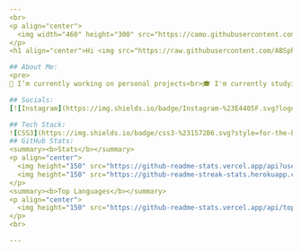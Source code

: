 ```yaml
---
<br>
<p align="center">
  <img width="460" height="300" src="https://camo.githubusercontent.com/992babdffd8c74a1502de375fbdf7e4d54773242/68747470733a2f2f6d656469612e67697068792e636f6d2f6d656469612f53576f536b4e36447854737a71494b4571762f67697068792e676966">
</p>
<h1 align="center">Hi <img src="https://raw.githubusercontent.com/ABSphreak/ABSphreak/master/gifs/Hi.gif" width="30px">, I'm Daffa!</h1>

## About Me:
<pre>
🔭 I’m currently working on personal projects<br>🎓 I'm currently studying Computer Science at the University of Indonesia<br>🌱 I’m currently learning Express.js and honing my skills in Web Development<br>💬 Feel free to ask me about anything through daffamfzn@gmail.com!</pre>

## Socials:
[![Instagram](https://img.shields.io/badge/Instagram-%23E4405F.svg?logo=Instagram&logoColor=white)](https://instagram.com/daffaizan) [![LinkedIn](https://img.shields.io/badge/LinkedIn-%230077B5.svg?logo=linkedin&logoColor=white)](https://linkedin.com/in/daffa-muhammad-faizan) [![Medium](https://img.shields.io/badge/Medium-12100E?logo=medium&logoColor=white)](https://medium.com/@daffafaizan) 

## Tech Stack:
![CSS3](https://img.shields.io/badge/css3-%231572B6.svg?style=for-the-badge&logo=css3&logoColor=white) ![Java](https://img.shields.io/badge/java-%23ED8B00.svg?style=for-the-badge&logo=java&logoColor=white) ![HTML5](https://img.shields.io/badge/html5-%23E34F26.svg?style=for-the-badge&logo=html5&logoColor=white) ![JavaScript](https://img.shields.io/badge/javascript-%23323330.svg?style=for-the-badge&logo=javascript&logoColor=%23F7DF1E) ![Kotlin](https://img.shields.io/badge/kotlin-%230095D5.svg?style=for-the-badge&logo=kotlin&logoColor=white) ![Python](https://img.shields.io/badge/python-3670A0?style=for-the-badge&logo=python&logoColor=ffdd54) ![TypeScript](https://img.shields.io/badge/typescript-%23007ACC.svg?style=for-the-badge&logo=typescript&logoColor=white) ![Netlify](https://img.shields.io/badge/netlify-%23000000.svg?style=for-the-badge&logo=netlify&logoColor=#00C7B7) ![Bootstrap](https://img.shields.io/badge/bootstrap-%23563D7C.svg?style=for-the-badge&logo=bootstrap&logoColor=white) ![Django](https://img.shields.io/badge/django-%23092E20.svg?style=for-the-badge&logo=django&logoColor=white) ![Express.js](https://img.shields.io/badge/express.js-%23404d59.svg?style=for-the-badge&logo=express&logoColor=%2361DAFB) ![Next JS](https://img.shields.io/badge/Next-black?style=for-the-badge&logo=next.js&logoColor=white) ![React](https://img.shields.io/badge/react-%2320232a.svg?style=for-the-badge&logo=react&logoColor=%2361DAFB) ![TailwindCSS](https://img.shields.io/badge/tailwindcss-%2338B2AC.svg?style=for-the-badge&logo=tailwind-css&logoColor=white) ![Spring](https://img.shields.io/badge/spring-%236DB33F.svg?style=for-the-badge&logo=spring&logoColor=white) ![Next JS](https://img.shields.io/badge/Next-black?style=for-the-badge&logo=next.js&logoColor=white) ![Postgres](https://img.shields.io/badge/postgres-%23316192.svg?style=for-the-badge&logo=postgresql&logoColor=white) 	![Figma](https://img.shields.io/badge/figma-%23F24E1E.svg?style=for-the-badge&logo=figma&logoColor=white) ![Canva](https://img.shields.io/badge/Canva-%2300C4CC.svg?style=for-the-badge&logo=Canva&logoColor=white) ![Postman](https://img.shields.io/badge/Postman-FF6C37?style=for-the-badge&logo=postman&logoColor=white)
## GitHub Stats:
<summary><b>Stats</b></summary>
<p align="center">
  <img height="150" src="https://github-readme-stats.vercel.app/api?username=daffafaizan&theme=react&hide_border=false&include_all_commits=true&count_private=true">
  <img height="150" src="https://github-readme-streak-stats.herokuapp.com/?user=daffafaizan&theme=react&hide_border=false">
</p>
<summary><b>Top Languages</b></summary>
<p align="center">
  <img height="150" src="https://github-readme-stats.vercel.app/api/top-langs/?username=daffafaizan&theme=react&hide_border=false&include_all_commits=true&count_private=true&layout=compact">
</p>
<br>

---
```

<!-- Proudly created with GPRM ( https://gprm.itsvg.in ) -->

